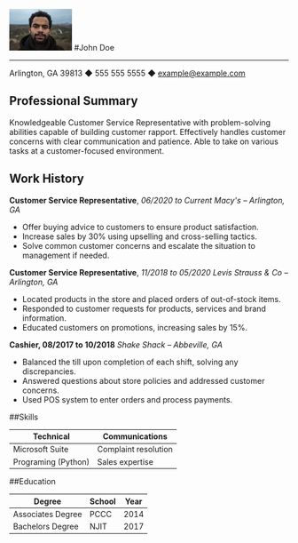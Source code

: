 ![johndoe](johndoe.jpeg)
#John Doe
***
Arlington, GA 39813 ◆ 555 555 5555 ◆ example@example.com

## Professional Summary
Knowledgeable Customer Service Representative with problem-solving abilities capable of building
customer rapport. Effectively handles customer concerns with clear communication and patience. Able to
take on various tasks at a customer-focused environment.

## Work History
**Customer Service Representative**, *06/2020 to Current Macy's – Arlington,  GA*
* Offer buying advice to customers to ensure product satisfaction.
* Increase sales by 30% using upselling and cross-selling tactics.
* Solve common customer concerns and escalate the situation to management if needed.


**Customer Service Representative**, *11/2018 to 05/2020 Levis Strauss & Co – Arlington, GA*
* Located products in the store and placed orders of out-of-stock items.
* Responded to customer requests for products, services and brand information.
* Educated customers on promotions, increasing sales by 15%.

**Cashier, 08/2017 to 10/2018** *Shake Shack – Abbeville, GA*
* Balanced the till upon completion of each shift, solving any discrepancies.
* Answered questions about store policies and addressed customer concerns.
* Used POS system to enter orders and process payments.

##Skills

| **Technical**       | **Communications**   |
| ------------------- | -------------------- |
| Microsoft Suite     | Complaint resolution |
| Programing (Python) | Sales expertise      |

##Education

| **Degree**        | **School** | **Year** |
| ----------------- | ---------- | -------- |
| Associates Degree | PCCC       | 2014     |
| Bachelors Degree  | NJIT       | 2017     |
